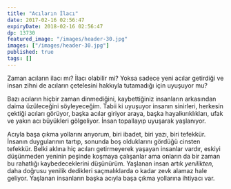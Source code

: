 ```yaml
---
title: "Acıların İlacı"
date: 2017-02-16 02:56:47
expiryDate: 2018-02-16 02:56:47
dp: 13730
featured_image: "/images/header-30.jpg"
images: ["/images/header-30.jpg"]
published: true
tags: []
---
```




Zaman acıların ilacı mı? İlacı olabilir mi? Yoksa sadece yeni acılar getirdiği
ve insan zihni de acıların çetelesini hakkıyla tutamadığı için uyuşuyor mu?

Bazı acıların hiçbir zaman dinmediğini, kaybettiğiniz insanların arkasından
daima üzüleceğini söyleyeceğim. Tabii ki uyuşuyor insanın sinirleri, herkesin
çektiği acıları görüyor, başka acılar giriyor araya, başka hayalkırıklıkları,
ufak ve yakın acı büyükleri gölgeliyor. İnsan topallayıp uyuşarak yaşlanıyor.

Acıyla başa çıkma yollarını arıyorum, biri ibadet, biri yazı, biri
tefekkür. İnsanın duygularının tartıp, sonunda boş olduklarını gördüğü cinsten
tefekkür. Belki aklına hiç acıları getirmeyerek yaşayan insanlar vardır, eskiyi
düşünmeden yeninin peşinde koşmaya çalışanlar ama onların da bir zaman bu
rahatlığı kaybedeceklerini düşünürüm. Yaşlanan insan artık *yenilikten*, daha
doğrusu yenilik dedikleri saçmalıklarda o kadar zevk alamaz hale
geliyor. Yaşlanan insanların başka acıyla başa çıkma yollarına ihtiyacı var.


